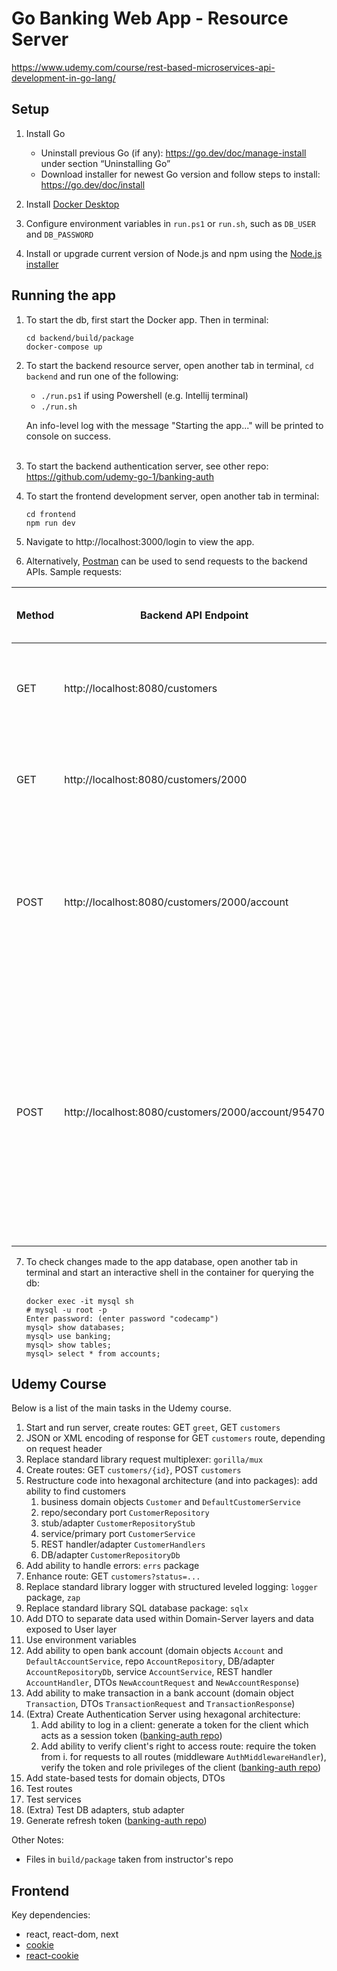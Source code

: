 # Go Banking Web App - Resource Server
https://www.udemy.com/course/rest-based-microservices-api-development-in-go-lang/

## Setup
1. Install Go
   * Uninstall previous Go (if any): https://go.dev/doc/manage-install under section “Uninstalling Go” 
   * Download installer for newest Go version and follow steps to install: https://go.dev/doc/install

2. Install [Docker Desktop](https://www.docker.com/products/docker-desktop/)

3. Configure environment variables in `run.ps1` or `run.sh`, such as `DB_USER` and `DB_PASSWORD`

4. Install or upgrade current version of Node.js and npm using the [Node.js installer](https://nodejs.org/en/download)

## Running the app
1. To start the db, first start the Docker app. Then in terminal:
   ```
   cd backend/build/package
   docker-compose up
   ```

2. To start the backend resource server, open another tab in terminal, `cd backend` and run one of the following:
   * `./run.ps1` if using Powershell (e.g. Intellij terminal)
   * `./run.sh`

   An info-level log with the message "Starting the app..." will be printed to console on success.
<br/><br/>

3. To start the backend authentication server, see other repo: https://github.com/udemy-go-1/banking-auth

4. To start the frontend development server, open another tab in terminal:
    ```
   cd frontend
   npm run dev
   ```

5. Navigate to http://localhost:3000/login to view the app.

6. Alternatively, [Postman](https://www.postman.com/) can be used to send requests to the backend APIs. Sample requests:

| Method | Backend API Endpoint                               | Authorization Header (Bearer Token)      | Body                                                    | Result                                                                                                                                                             |
|--------|----------------------------------------------------|------------------------------------------|---------------------------------------------------------|--------------------------------------------------------------------------------------------------------------------------------------------------------------------|
| GET    | http://localhost:8080/customers                    | (access token received after logging in) |                                                         | Will display details of customers with id 2000 to 2005                                                                                                             |
| GET    | http://localhost:8080/customers/2000               | (access token received after logging in) |                                                         | Will display details of the customer with id 2000                                                                                                                  |
| POST   | http://localhost:8080/customers/2000/account       | (access token received after logging in) | {"account_type": "saving", <br/>"amount": 7000}         | Will open a new bank account containing $7000 for the customer with id 2000, then display the new bank account id                                                  |
| POST   | http://localhost:8080/customers/2000/account/95470 | (access token received after logging in) | {"transaction_type": "withdrawal", <br/>"amount": 1000} | Will make a withdrawal of $1000 for the customer with id 2000 for the account with id 95470, then display the updated account balance and completed transaction id |

7. To check changes made to the app database, open another tab in terminal and start an interactive shell in 
the container for querying the db:
   ```
   docker exec -it mysql sh
   # mysql -u root -p
   Enter password: (enter password "codecamp")
   mysql> show databases;
   mysql> use banking;
   mysql> show tables;
   mysql> select * from accounts;
   ```

## Udemy Course
Below is a list of the main tasks in the Udemy course. 
1. Start and run server, create routes: GET `greet`, GET `customers`
2. JSON or XML encoding of response for GET `customers` route, depending on request header
3. Replace standard library request multiplexer: `gorilla/mux`
4. Create routes: GET `customers/{id}`,  POST `customers`
5. Restructure code into hexagonal architecture (and into packages): add ability to find customers
   1. business domain objects `Customer` and `DefaultCustomerService`
   2. repo/secondary port `CustomerRepository`
   3. stub/adapter `CustomerRepositoryStub`
   4. service/primary port `CustomerService`
   5. REST handler/adapter `CustomerHandlers`
   6. DB/adapter `CustomerRepositoryDb`
6. Add ability to handle errors: `errs` package
7. Enhance route: GET `customers?status=...`
8. Replace standard library logger with structured leveled logging: `logger` package, `zap`
9. Replace standard library SQL database package: `sqlx`
10. Add DTO to separate data used within Domain-Server layers and data exposed to User layer
11. Use environment variables
12. Add ability to open bank account (domain objects `Account` and `DefaultAccountService`, 
repo `AccountRepository`, DB/adapter `AccountRepositoryDb`, service `AccountService`, 
REST handler `AccountHandler`, DTOs `NewAccountRequest` and `NewAccountResponse`)
13. Add ability to make transaction in a bank account (domain object `Transaction`, 
DTOs `TransactionRequest` and `TransactionResponse`)
14. (Extra) Create Authentication Server using hexagonal architecture:
    1. Add ability to log in a client: generate a token for the client which acts as a session token 
    ([banking-auth repo](https://github.com/udemy-go-1/banking-auth))
    2. Add ability to verify client's right to access route: require the token from i. for requests to all routes 
    (middleware `AuthMiddlewareHandler`), verify the token and role privileges of the client 
    ([banking-auth repo](https://github.com/udemy-go-1/banking-auth))
15. Add state-based tests for domain objects, DTOs
16. Test routes
17. Test services
18. (Extra) Test DB adapters, stub adapter
19. Generate refresh token ([banking-auth repo](https://github.com/udemy-go-1/banking-auth))

Other Notes:
* Files in `build/package` taken from instructor's repo


## Frontend
Key dependencies:
* react, react-dom, next
* [cookie](https://www.npmjs.com/package/cookie?activeTab=readme)
* [react-cookie](https://www.npmjs.com/package/react-cookie?activeTab=readme)
